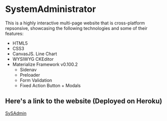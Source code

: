 # SystemAdministrator
This is a highly interactive multi-page website that is cross-platform repsonsive, showcasing the following technologies and some of their features:
  * HTML5
  * CSS3
  * CanvasJS. Line Chart
  * WYSIWYG CKEditor
  * Materialize Framework v0.100.2
    * Sidenav
    * Preloader
    * Form Validation
    * Fixed Action Button + Modals




## Here's a link to the website (Deployed on Heroku)
[SySAdmin](https://sysadmin2.herokuapp.com/index.html "SySAdmin")
